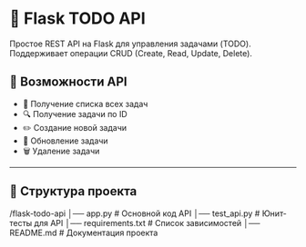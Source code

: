 # 📌 Flask TODO API  

Простое REST API на Flask для управления задачами (TODO). Поддерживает операции CRUD (Create, Read, Update, Delete).  

## 🚀 Возможности API  
- 📌 Получение списка всех задач  
- 🔍 Получение задачи по ID  
- ✏️ Создание новой задачи  
- 🔄 Обновление задачи  
- 🗑 Удаление задачи  

---

## 📂 Структура проекта  

/flask-todo-api │── app.py # Основной код API │── test_api.py # Юнит-тесты для API │── requirements.txt # Список зависимостей │── README.md # Документация проекта

